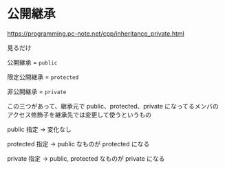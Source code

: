 # 公開継承



https://programming.pc-note.net/cpp/inheritance_private.html

見るだけ



公開継承 = `public`

限定公開継承 = `protected`

非公開継承 = `private`



この三つがあって、継承元で public、protected、private になってるメンバのアクセス修飾子を継承先では変更して使うというもの



public 指定 -> 変化なし

protected 指定 -> public なものが protected になる

private 指定 -> public, protected なものが private になる